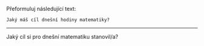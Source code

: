Přeformuluj následující text:

```
Jaký máš cíl dnešní hodiny matematiky?
```

---

<!-- chatcmpl-749bLC4x5fSbLCAfRNoUHRhygyKlH -->

Jaký cíl si pro dnešní matematiku stanovil/a?
